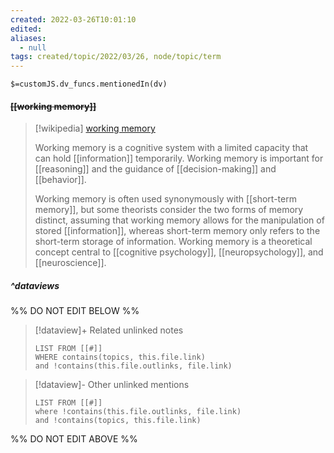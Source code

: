 ```yaml
---
created: 2022-03-26T10:01:10 
edited: 
aliases:
  - null
tags: created/topic/2022/03/26, node/topic/term
---
```

`$=customJS.dv_funcs.mentionedIn(dv)`

#### <s class="topic-title">[[working memory]]</s>

> [!wikipedia] [working memory](https://en.wikipedia.org/wiki/Working%20memory)
> 
> Working memory is a cognitive system with a limited capacity that can hold [[information]] temporarily. Working memory is important for [[reasoning]] and the guidance of [[decision-making]] and [[behavior]]. 
> 
> Working memory is often used synonymously with [[short-term memory]], but some theorists consider the two forms of memory distinct, assuming that working memory allows for the manipulation of stored [[information]], whereas short-term memory only refers to the short-term storage of information. Working memory is a theoretical concept central to [[cognitive psychology]], [[neuropsychology]], and [[neuroscience]].
>


##### ^dataviews

%% DO NOT EDIT BELOW %%
> [!dataview]+ Related unlinked notes
> ```dataview
> LIST FROM [[#]]
> WHERE contains(topics, this.file.link)
> and !contains(this.file.outlinks, file.link)
> ```
 
> [!dataview]- Other unlinked mentions
> ```dataview
> LIST FROM [[#]]
> where !contains(this.file.outlinks, file.link)
> and !contains(topics, this.file.link)
> ```

%% DO NOT EDIT ABOVE %%
